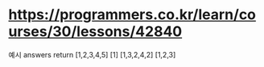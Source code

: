 
# https://programmers.co.kr/learn/courses/30/lessons/42840

예시
answers	    return
[1,2,3,4,5]	[1]
[1,3,2,4,2]	[1,2,3]